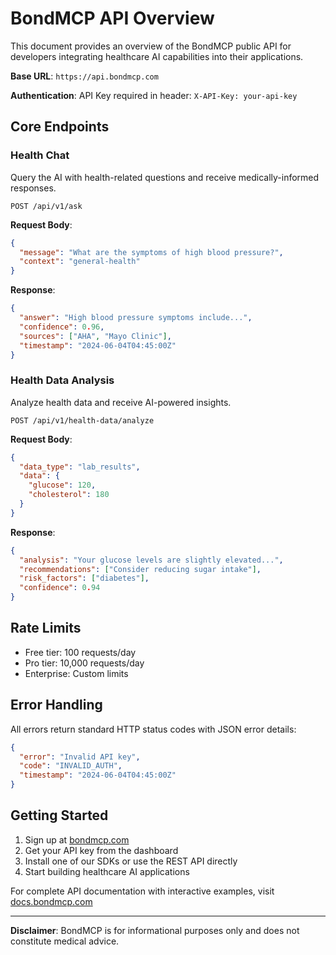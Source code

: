 # BondMCP API Overview

This document provides an overview of the BondMCP public API for developers integrating healthcare AI capabilities into their applications.

**Base URL**: `https://api.bondmcp.com`

**Authentication**: API Key required in header: `X-API-Key: your-api-key`

## Core Endpoints

### Health Chat
Query the AI with health-related questions and receive medically-informed responses.

```
POST /api/v1/ask
```

**Request Body**:
```json
{
  "message": "What are the symptoms of high blood pressure?",
  "context": "general-health"
}
```

**Response**:
```json
{
  "answer": "High blood pressure symptoms include...",
  "confidence": 0.96,
  "sources": ["AHA", "Mayo Clinic"],
  "timestamp": "2024-06-04T04:45:00Z"
}
```

### Health Data Analysis
Analyze health data and receive AI-powered insights.

```
POST /api/v1/health-data/analyze
```

**Request Body**:
```json
{
  "data_type": "lab_results",
  "data": {
    "glucose": 120,
    "cholesterol": 180
  }
}
```

**Response**:
```json
{
  "analysis": "Your glucose levels are slightly elevated...",
  "recommendations": ["Consider reducing sugar intake"],
  "risk_factors": ["diabetes"],
  "confidence": 0.94
}
```

## Rate Limits

- Free tier: 100 requests/day
- Pro tier: 10,000 requests/day
- Enterprise: Custom limits

## Error Handling

All errors return standard HTTP status codes with JSON error details:

```json
{
  "error": "Invalid API key",
  "code": "INVALID_AUTH",
  "timestamp": "2024-06-04T04:45:00Z"
}
```

## Getting Started

1. Sign up at [bondmcp.com](https://bondmcp.com)
2. Get your API key from the dashboard
3. Install one of our SDKs or use the REST API directly
4. Start building healthcare AI applications

For complete API documentation with interactive examples, visit [docs.bondmcp.com](https://docs.bondmcp.com)

---

**Disclaimer**: BondMCP is for informational purposes only and does not constitute medical advice.
